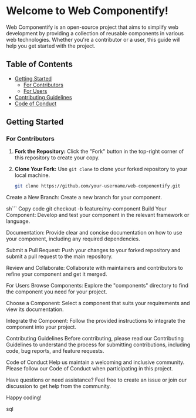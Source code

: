 
# Welcome to Web Componentify!

Web Componentify is an open-source project that aims to simplify web development by providing a collection of reusable components in various web technologies. Whether you're a contributor or a user, this guide will help you get started with the project.

## Table of Contents
- [Getting Started](#getting-started)
  - [For Contributors](#for-contributors)
  - [For Users](#for-users)
- [Contributing Guidelines](#contributing-guidelines)
- [Code of Conduct](#code-of-conduct)

## Getting Started

### For Contributors

1. **Fork the Repository:** Click the "Fork" button in the top-right corner of this repository to create your copy.

2. **Clone Your Fork:** Use `git clone` to clone your forked repository to your local machine.

   ```sh
   git clone https://github.com/your-username/web-componentify.git
Create a New Branch: Create a new branch for your component.

sh```
Copy code
git checkout -b feature/my-component
Build Your Component: Develop and test your component in the relevant framework or language.

Documentation: Provide clear and concise documentation on how to use your component, including any required dependencies.

Submit a Pull Request: Push your changes to your forked repository and submit a pull request to the main repository.

Review and Collaborate: Collaborate with maintainers and contributors to refine your component and get it merged.

For Users
Browse Components: Explore the "components" directory to find the component you need for your project.

Choose a Component: Select a component that suits your requirements and view its documentation.

Integrate the Component: Follow the provided instructions to integrate the component into your project.

Contributing Guidelines
Before contributing, please read our Contributing Guidelines to understand the process for submitting contributions, including code, bug reports, and feature requests.

Code of Conduct
Help us maintain a welcoming and inclusive community. Please follow our Code of Conduct when participating in this project.

Have questions or need assistance? Feel free to create an issue or join our discussion to get help from the community.

Happy coding!

sql
